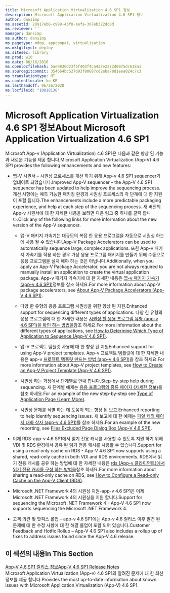 ```yaml
---
title: Microsoft Application Virtualization 4.6 SP1 정보
description: Microsoft Application Virtualization 4.6 SP1 정보
author: dansimp
ms.assetid: 20917eb6-c998-43f8-aefa-307eb322dc8d
ms.reviewer: ''
manager: dansimp
ms.author: dansimp
ms.pagetype: mdop, appcompat, virtualization
ms.mktglfcycl: deploy
ms.sitesec: library
ms.prod: w10
ms.date: 06/16/2016
ms.openlocfilehash: 5ae9836d23fbf403f4ca437e2272d0075dc618a1
ms.sourcegitcommit: 354664bc527d93f80687cd2eba70d1eea024c7c3
ms.translationtype: MT
ms.contentlocale: ko-KR
ms.lasthandoff: 06/26/2020
ms.locfileid: "10818138"
---
```

# <span data-ttu-id="15359-103">Microsoft Application Virtualization 4.6 SP1 정보</span><span class="sxs-lookup"><span data-stu-id="15359-103">About Microsoft Application Virtualization 4.6 SP1</span></span>


<span data-ttu-id="15359-104">Microsoft App-v (Application Virtualization) 4.6 SP1은 다음과 같은 향상 된 기능과 새로운 기능을 제공 합니다.</span><span class="sxs-lookup"><span data-stu-id="15359-104">Microsoft Application Virtualization (App-V) 4.6 SP1 provides the following enhancements and new features:</span></span>

-   <span data-ttu-id="15359-105">앱-V 시퀀서 – 시퀀싱 프로세스를 개선 하기 위해 App-v 4.6 SP1 sequencer가 업데이트 되었습니다.</span><span class="sxs-lookup"><span data-stu-id="15359-105">Improved App-V sequencer – the App-V 4.6 SP1 sequencer has been updated to help improve the sequencing process.</span></span> <span data-ttu-id="15359-106">개선 사항에는 예측 가능한 패키징 환경과 시퀀싱 프로세스의 각 단계에 대 한 지원이 포함 됩니다.</span><span class="sxs-lookup"><span data-stu-id="15359-106">The enhancements include a more predictable packaging experience, and help at each step of the sequencing process.</span></span> <span data-ttu-id="15359-107">새 버전의 App-v 시퀀서에 대 한 자세한 내용을 보려면 다음 링크 중 하나를 클릭 합니다.</span><span class="sxs-lookup"><span data-stu-id="15359-107">Click any of the following links for more information about the new version of the App-V sequencer.</span></span>

    -   <span data-ttu-id="15359-108">앱-V 패키지 가속기는 대규모의 복잡 한 응용 프로그램을 자동으로 시퀀싱 하는 데 사용 될 수 있습니다.</span><span class="sxs-lookup"><span data-stu-id="15359-108">App-V Package Accelerators can be used to automatically sequence large, complex applications.</span></span> <span data-ttu-id="15359-109">또한 App-v 패키지 가속기를 적용 하는 경우 가상 응용 프로그램 패키지를 만들기 위해 수동으로 응용 프로그램을 설치 해야 하는 것은 아닙니다.</span><span class="sxs-lookup"><span data-stu-id="15359-109">Additionally, when you apply an App-V Package Accelerator, you are not always required to manually install an application to create the virtual application package.</span></span> <span data-ttu-id="15359-110">App-v 패키지 가속기에 대 한 자세한 내용은 [앱-v 패키지 가속기 (app-v 4.6 SP1)](about-app-v-package-accelerators--app-v-46-sp1-.md)정보를 참조 하세요.</span><span class="sxs-lookup"><span data-stu-id="15359-110">For more information about App-V package accelerators, see [About App-V Package Accelerators (App-V 4.6 SP1)](about-app-v-package-accelerators--app-v-46-sp1-.md).</span></span>

    -   <span data-ttu-id="15359-111">다양 한 유형의 응용 프로그램 시퀀싱을 위한 향상 된 지원.</span><span class="sxs-lookup"><span data-stu-id="15359-111">Enhanced support for sequencing different types of applications.</span></span> <span data-ttu-id="15359-112">다양 한 유형의 응용 프로그램에 대 한 자세한 내용은 [시퀀싱 할 응용 프로그램 유형 (app-v 4.6 SP1)을 확인 하는 방법을](how-to-determine-which-type-of-application-to-sequence---app-v-46-sp1-.md)참조 하세요.</span><span class="sxs-lookup"><span data-stu-id="15359-112">For more information about the different types of applications, see [How to Determine Which Type of Application to Sequence (App-V 4.6 SP1)](how-to-determine-which-type-of-application-to-sequence---app-v-46-sp1-.md).</span></span>

    -   <span data-ttu-id="15359-113">앱-V 프로젝트 템플릿 사용에 대 한 향상 된 지원</span><span class="sxs-lookup"><span data-stu-id="15359-113">Enhanced support for using App-V project templates.</span></span> <span data-ttu-id="15359-114">App-v 프로젝트 템플릿에 대 한 자세한 내용은 app-v [프로젝트 템플릿 만드는 방법 (app-v 4.6 SP1)](how-to-create-an-app-v-project-template--app-v-46-sp1-.md)을 참조 하세요.</span><span class="sxs-lookup"><span data-stu-id="15359-114">For more information about App-V project templates, see [How to Create an App-V Project Template (App-V 4.6 SP1)](how-to-create-an-app-v-project-template--app-v-46-sp1-.md).</span></span>

    -   <span data-ttu-id="15359-115">시퀀싱 하는 과정에서 단계별로 안내 합니다.</span><span class="sxs-lookup"><span data-stu-id="15359-115">Step-by-step help during sequencing.</span></span> <span data-ttu-id="15359-116">새 단계별 예제는 [응용 프로그램의 종류 페이지 (자세한 정보)](type-of-application-page--learn-more-.md)를 참조 하세요.</span><span class="sxs-lookup"><span data-stu-id="15359-116">For an example of the new step-by-step see [Type of Application Page (Learn More)](type-of-application-page--learn-more-.md).</span></span>

    -   <span data-ttu-id="15359-117">시퀀싱 문제를 식별 하는 데 도움이 되는 향상 된 보고.</span><span class="sxs-lookup"><span data-stu-id="15359-117">Enhanced reporting to help identify sequencing issues.</span></span> <span data-ttu-id="15359-118">새 보고에 대 한 예제는 [파일 제외 페이지 대화 상자 (app-v 4.6 SP1)](files-excluded-page-dialog-box--app-v-46-sp1-.md)를 참조 하세요.</span><span class="sxs-lookup"><span data-stu-id="15359-118">For an example of the new reporting, see [Files Excluded Page Dialog Box (App-V 4.6 SP1)](files-excluded-page-dialog-box--app-v-46-sp1-.md).</span></span>

-   <span data-ttu-id="15359-119">이제 RDS-app-v 4.6 SP1에서 읽기 전용 캐시를 사용할 수 있도록 지원 하기 위해 VDI 및 RDS 환경에서 공유 된 읽기 전용 캐시를 사용할 수 있습니다.</span><span class="sxs-lookup"><span data-stu-id="15359-119">Support for using a read-only cache on RDS - App-V 4.6 SP1 now supports using a shared, read-only cache in both VDI and RDS environments.</span></span> <span data-ttu-id="15359-120">RDS에서 읽기 전용 캐시를 공유 하는 방법에 대 한 자세한 내용은 [rds (App-v 클라이언트)에서 읽기 전용 캐시를 구성 하는 방법을](how-to-configure-a-read-only-cache-on-the-app-v-client--rds--sp1.md)참조 하세요.</span><span class="sxs-lookup"><span data-stu-id="15359-120">For more information about sharing a read-only cache on RDS, see [How to Configure a Read-only Cache on the App-V Client (RDS)](how-to-configure-a-read-only-cache-on-the-app-v-client--rds--sp1.md).</span></span>

-   <span data-ttu-id="15359-121">Microsoft .NET Framework 4의 시퀀싱 지원-app-v 4.6 SP1은 이제 Microsoft .NET Framework 4의 시퀀싱을 지원 합니다.</span><span class="sxs-lookup"><span data-stu-id="15359-121">Support for sequencing the Microsoft .NET Framework 4 - App-V 4.6 SP1 now supports sequencing the Microsoft .NET Framework 4.</span></span>

-   <span data-ttu-id="15359-122">고객 의견 및 핫픽스 롤업 – app-v 4.6 SP1에는 App-v 4.6 릴리스 이후 발견 된 문제에 대 한 수정 사항에 대 한 해결 롤업이 포함 되어 있습니다.</span><span class="sxs-lookup"><span data-stu-id="15359-122">Customer Feedback and Hotfix Rollup – App-V 4.6 SP1 also includes a rollup up of fixes to address issues found since the App-V 4.6 release.</span></span>

## <span data-ttu-id="15359-123">이 섹션의 내용</span><span class="sxs-lookup"><span data-stu-id="15359-123">In This Section</span></span>


<a href="" id="app-v-4-6-sp1-release-notes"></a>[<span data-ttu-id="15359-124">App-V 4.6 SP1 릴리스 정보</span><span class="sxs-lookup"><span data-stu-id="15359-124">App-V 4.6 SP1 Release Notes</span></span>](app-v-46-sp1-release-notes.md)  
<span data-ttu-id="15359-125">Microsoft Application Virtualization (App-v) 4.6 SP1의 알려진 문제에 대 한 최신 정보를 제공 합니다.</span><span class="sxs-lookup"><span data-stu-id="15359-125">Provides the most up-to-date information about known issues with Microsoft Application Virtualization (App-V) 4.6 SP1.</span></span>

 

 





